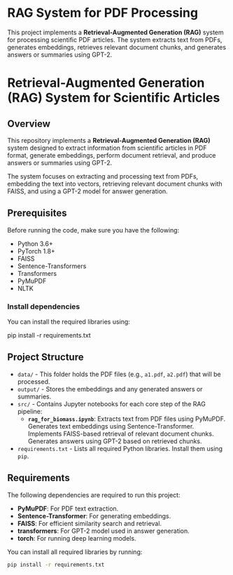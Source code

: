 # RAG System for PDF Processing

This project implements a **Retrieval-Augmented Generation (RAG)** system for processing scientific PDF articles. The system extracts text from PDFs, generates embeddings, retrieves relevant document chunks, and generates answers or summaries using GPT-2.



# Retrieval-Augmented Generation (RAG) System for Scientific Articles

## Overview

This repository implements a **Retrieval-Augmented Generation (RAG)** system designed to extract information from scientific articles in PDF format, generate embeddings, perform document retrieval, and produce answers or summaries using GPT-2.

The system focuses on extracting and processing text from PDFs, embedding the text into vectors, retrieving relevant document chunks with FAISS, and using a GPT-2 model for answer generation.

## Prerequisites

Before running the code, make sure you have the following:

- Python 3.6+
- PyTorch 1.8+
- FAISS
- Sentence-Transformers
- Transformers
- PyMuPDF
- NLTK

### Install dependencies

You can install the required libraries using:

pip install -r requirements.txt


## Project Structure
- `data/` - This folder holds the PDF files (e.g., `a1.pdf`, `a2.pdf`) that will be processed.
- `output/` - Stores the embeddings and any generated answers or summaries.
- `src/` - Contains Jupyter notebooks for each core step of the RAG pipeline:
  - **`rag_for_biomass.ipynb`**: Extracts text from PDF files using PyMuPDF.  Generates text embeddings using Sentence-Transformer. Implements FAISS-based retrieval of relevant document chunks. Generates answers using GPT-2 based on retrieved chunks.
- `requirements.txt` - Lists all required Python libraries. Install them using `pip`.


## Requirements

The following dependencies are required to run this project:

- **PyMuPDF**: For PDF text extraction.
- **Sentence-Transformer**: For generating embeddings.
- **FAISS**: For efficient similarity search and retrieval.
- **transformers**: For GPT-2 model used in answer generation.
- **torch**: For running deep learning models.

You can install all required libraries by running:

```bash
pip install -r requirements.txt

